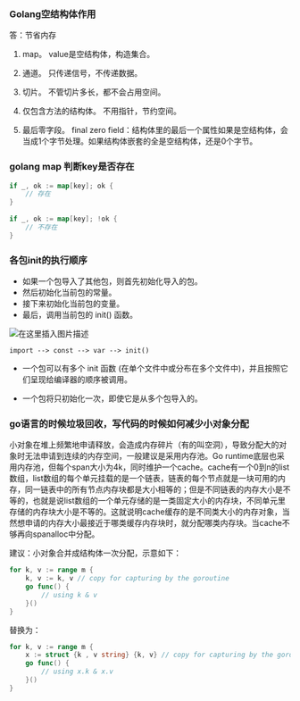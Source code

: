 ### Golang空结构体作用

答：节省内存

1. map。
   value是空结构体，构造集合。

2. 通道。
   只传递信号，不传递数据。

3. 切片。
   不管切片多长，都不会占用空间。

4. 仅包含方法的结构体。
   不用指针，节约空间。

5. 最后零字段。
   final zero field：结构体里的最后一个属性如果是空结构体，会当成1个字节处理。如果结构体嵌套的全是空结构体，还是0个字节。



### golang map 判断key是否存在

```go
if _, ok := map[key]; ok {
    // 存在
}
 
if _, ok := map[key]; !ok {
    // 不存在
}
```



### 各包init的执行顺序

- 如果一个包导入了其他包，则首先初始化导入的包。
- 然后初始化当前包的常量。
- 接下来初始化当前包的变量。
- 最后，调用当前包的 init() 函数。

![在这里插入图片描述](https://gitee.com/lzw657434763/pictures/raw/master/Blog/20211223163615.png)

```
import --> const --> var --> init()
```

- 一个包可以有多个 init 函数 (在单个文件中或分布在多个文件中)，并且按照它们呈现给编译器的顺序被调用。

- 一个包将只初始化一次，即使它是从多个包导入的。



###  go语言的时候垃圾回收，写代码的时候如何减少小对象分配 

小对象在堆上频繁地申请释放，会造成内存碎片（有的叫空洞），导致分配大的对象时无法申请到连续的内存空间，一般建议是采用内存池。Go runtime底层也采用内存池，但每个span大小为4k，同时维护一个cache。cache有一个0到n的list数组，list数组的每个单元挂载的是一个链表，链表的每个节点就是一块可用的内存，同一链表中的所有节点内存块都是大小相等的；但是不同链表的内存大小是不等的，也就是说list数组的一个单元存储的是一类固定大小的内存块，不同单元里存储的内存块大小是不等的。这就说明cache缓存的是不同类大小的内存对象，当然想申请的内存大小最接近于哪类缓存内存块时，就分配哪类内存块。当cache不够再向spanalloc中分配。

建议：小对象合并成结构体一次分配，示意如下：

```go
for k, v := range m {
    k, v := k, v // copy for capturing by the goroutine
    go func() {
        // using k & v
    }()
}
```



替换为：

```go
for k, v := range m {
    x := struct {k , v string} {k, v} // copy for capturing by the goroutine
    go func() {
        // using x.k & x.v
    }()
}
```
